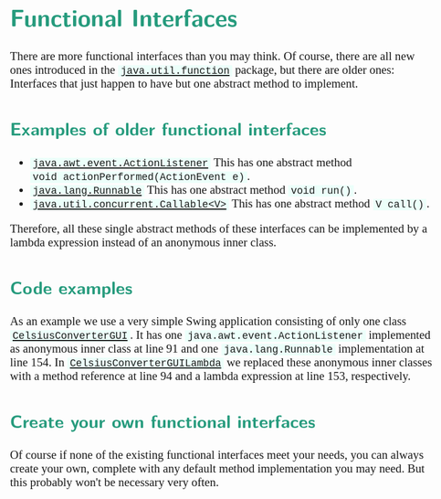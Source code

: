 <style>
body {
  font-family: "Gentium Basic", Cardo , "Linux Libertine o", "Palatino Linotype", Cambria, serif;
  font-size: 130% !important;
}
code {
	padding: 0 .25em;
	
	white-space: pre;
	font-family: "Tlwg mono", Consolas, "Liberation Mono", Menlo, Courier, monospace;
	
	background-color: #ECFFFA;
	//border: 1px solid #ccc;
	//border-radius: 3px;
}

kbd {
	display: inline-block;
	padding: 3px 5px;
	font-family: "Tlwg mono", Consolas, "Liberation Mono", Menlo, Courier, monospace;
	line-height: 10px;
	color: #555;
	vertical-align: middle;
	background-color: #ECFFFA;
	border: solid 1px #ccc;
	border-bottom-color: #bbb;
	border-radius: 3px;
	box-shadow: inset 0 -1px 0 #bbb;
}

h1,h2,h3,h4,h5 {
  color: #269B7D; 
  font-family: "fira sans", "Latin Modern Sans", Calibri, "Trebuchet MS", sans-serif;
}

</style>

# Functional Interfaces
There are more functional interfaces than you may think. Of course, there are all new ones introduced in the
[`java.util.function`](https://docs.oracle.com/javase/8/docs/api/java/util/function/package-frame.html) package,
but there are older ones: Interfaces that just happen to have but one abstract method to implement.
## Examples of older functional interfaces
* [`java.awt.event.ActionListener`](https://docs.oracle.com/javase/8/docs/api/index.html?java/awt/event/ActionListener.html)
  This has one abstract method `void actionPerformed(ActionEvent e)`.
* [`java.lang.Runnable`](https://docs.oracle.com/javase/8/docs/api/index.html?java/lang/Runnable.html)
  This has one abstract method `void run()`.
* [`java.util.concurrent.Callable<V>`](https://docs.oracle.com/javase/8/docs/api/index.html?java/util/concurrent/Callable.html)
  This has one abstract method `V call()`.

Therefore, all these single abstract methods of these interfaces can be implemented by a lambda expression instead of an anonymous
inner class.

## Code examples
As an example we use a very simple Swing application consisting of only one class [`CelsiusConverterGUI`](CelsiusConverterGUI.java).
It has one `java.awt.event.ActionListener` implemented as anonymous inner class at line 91 and one `java.lang.Runnable`
implementation at line 154.
In [`CelsiusConverterGUILambda`](CelsiusConverterGUILambda.java) we replaced these anonymous inner classes with a method reference at line 94 and a lambda
expression at line 153, respectively.

## Create your own functional interfaces
Of course if none of the existing functional interfaces meet your needs, you can always create your own, complete with any default
method implementation you may need. But this probably won't be necessary very often. 